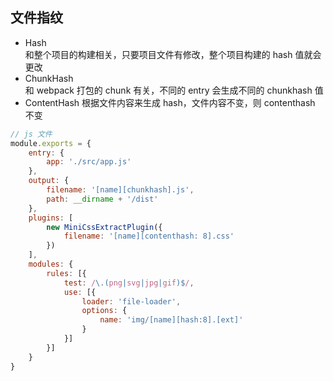 ## 文件指纹

* Hash  
    和整个项目的构建相关，只要项目文件有修改，整个项目构建的 hash 值就会更改
* ChunkHash  
    和 webpack 打包的 chunk 有关，不同的 entry 会生成不同的 chunkhash 值
* ContentHash
    根据文件内容来生成 hash，文件内容不变，则 contenthash 不变

```javascript
// js 文件
module.exports = {
    entry: {
        app: './src/app.js'
    },
    output: {
        filename: '[name][chunkhash].js',
        path: __dirname + '/dist'
    },
    plugins: [
        new MiniCssExtractPlugin({
            filename: '[name][contenthash: 8].css'
        })
    ],
    modules: {
        rules: [{
            test: /\.(png|svg|jpg|gif)$/,
            use: [{
                loader: 'file-loader',
                options: {
                    name: 'img/[name][hash:8].[ext]'
                }
            }]
        }]
    }
}
```
